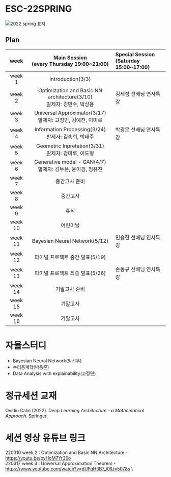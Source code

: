 # ESC-22SPRING

![2022 spring 표지](https://user-images.githubusercontent.com/56993675/147876805-2bcaf810-2f2c-470d-89be-0051e1e5e4a2.png)

## Plan

|week|Main Session<br>(every Thursday 19:00~21:00)|Special Session<br>(Saturday 15:00~17:00)|
|:--:|:--------------------------:|:------------------------|
|week 1|introduction(3/3)| |
|week 2|Optimization and Basic NN architecture(3/10)<br/>발제자: 김민수, 박상용|김세정 선배님 연사특강|
|week 3|Universal Approximator(3/17)<br/>발제자: 고정민, 김예찬, 이미르| |
|week 4|Information Processing(3/24)<br/> 발제자: 김송희, 박태주| 박광문 선배님 연사특강|
|week 5|Geometric Inpretation(3/31)<br/>발제자: 강미루, 이도형| |
|week 6|Generative model - GAN(4/7)<br/>발제자: 김두은, 윤이경, 정유진| |
|week 7|중간고사 준비| |
|week 8|중간고사| |
|week 9|휴식| |
|week 10|어린이날| |
|week 11|Bayesian Neural Network(5/12)|민승현 선배님 연사특강|
|week 12|파이널 프로젝트 중간 발표(5/19)| |
|week 13|파이널 프로젝트 최종 발표(5/26)|손동규 선배님 연사특강|
|week 14|기말고사 준비| |
|week 15|기말고사 | |
|week 16|기말고사 | |

# 자율스터디
- Bayesian Neural Network(임선우)
- 수리통계학(박웅준)
- Data Analysis with explainability(고정민)

# 정규세션 교재
Ovidiu Calin (2022). *Deep Learning Architecture - a Mathematical Approach*. Springer.

# 세션 영상 유튜브 링크
220310 week 2 : Optimization and Basic NN Architecture - https://youtu.be/pyHoM7Yr36o \
220317 week 3 : Universal Approximation Theorem - https://www.youtube.com/watch?v=dUFqH3B7_i0&t=5078s \

